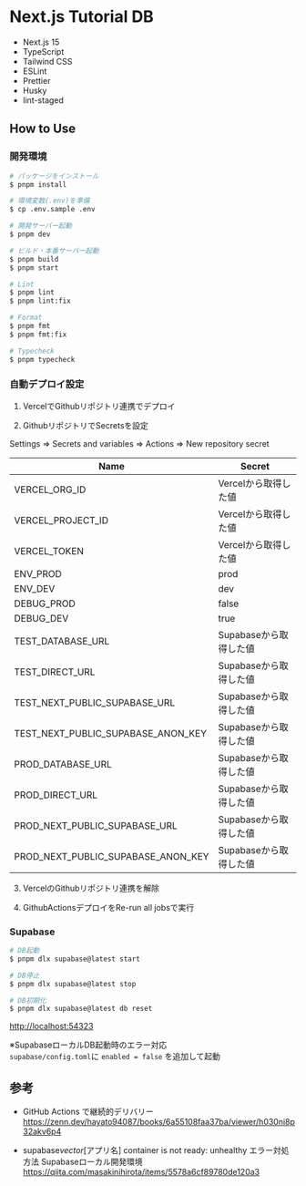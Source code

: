 # Next.js Tutorial DB

- Next.js 15
- TypeScript
- Tailwind CSS
- ESLint
- Prettier
- Husky
- lint-staged

## How to Use

### 開発環境

```bash
# パッケージをインストール
$ pnpm install

# 環境変数(.env)を準備
$ cp .env.sample .env

# 開発サーバー起動
$ pnpm dev

# ビルド・本番サーバー起動
$ pnpm build
$ pnpm start

# Lint
$ pnpm lint
$ pnpm lint:fix

# Format
$ pnpm fmt
$ pnpm fmt:fix

# Typecheck
$ pnpm typecheck
```

### 自動デプロイ設定

1. VercelでGithubリポジトリ連携でデプロイ

2. GithubリポジトリでSecretsを設定

Settings => Secrets and variables => Actions => New repository secret

| Name                               | Secret                 |
| ---------------------------------- | ---------------------- |
| VERCEL_ORG_ID                      | Vercelから取得した値   |
| VERCEL_PROJECT_ID                  | Vercelから取得した値   |
| VERCEL_TOKEN                       | Vercelから取得した値   |
| ENV_PROD                           | prod                   |
| ENV_DEV                            | dev                    |
| DEBUG_PROD                         | false                  |
| DEBUG_DEV                          | true                   |
| TEST_DATABASE_URL                  | Supabaseから取得した値 |
| TEST_DIRECT_URL                    | Supabaseから取得した値 |
| TEST_NEXT_PUBLIC_SUPABASE_URL      | Supabaseから取得した値 |
| TEST_NEXT_PUBLIC_SUPABASE_ANON_KEY | Supabaseから取得した値 |
| PROD_DATABASE_URL                  | Supabaseから取得した値 |
| PROD_DIRECT_URL                    | Supabaseから取得した値 |
| PROD_NEXT_PUBLIC_SUPABASE_URL      | Supabaseから取得した値 |
| PROD_NEXT_PUBLIC_SUPABASE_ANON_KEY | Supabaseから取得した値 |

3. VercelのGithubリポジトリ連携を解除

4. GithubActionsデプロイをRe-run all jobsで実行

### Supabase

```bash
# DB起動
$ pnpm dlx supabase@latest start

# DB停止
$ pnpm dlx supabase@latest stop

# DB初期化
$ pnpm dlx supabase@latest db reset
```

[http://localhost:54323](http://localhost:54323)

※SupabaseローカルDB起動時のエラー対応<br> `supabase/config.toml`に `enabled = false` を追加して起動

## 参考

- GitHub Actions で継続的デリバリー<br> https://zenn.dev/hayato94087/books/6a55108faa37ba/viewer/h030ni8p32akv6p4

- supabase*vector*[アプリ名] container is not ready: unhealthy エラー対処方法 Supabaseローカル開発環境<br>
  https://qiita.com/masakinihirota/items/5578a6cf89780de120a3
